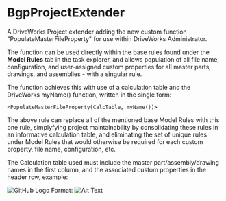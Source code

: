 # BgpProjectExtender

A DriveWorks Project extender adding the new custom function "PopulateMasterFileProperty" for use within DriveWorks Administrator. 

The function can be used directly within the base rules found under the **Model Rules** tab in the task explorer, and allows population of all file name, configuration, and user-assigned custom properties for all master parts, drawings, and assemblies - with a singular rule. 

The function achieves this with use of a calculation table and the DriveWorks myName() function, written in the single form: 

`<PopulateMasterFileProperty(CalcTable, myName())>`

The above rule can replace all of the mentioned base Model Rules with this one rule, simplyfying project maintainability by consolidating these rules in an informative calculation table, and eliminating the set of unique rules under Model Rules that would otherwise be required for each custom property, file name, configuration, etc.

The Calculation table used must include the master part/assembly/drawing names in the first column, and the associated custom properties in the header row, example:

![GitHub Logo](/calctable.png)
Format: ![Alt Text](url)
